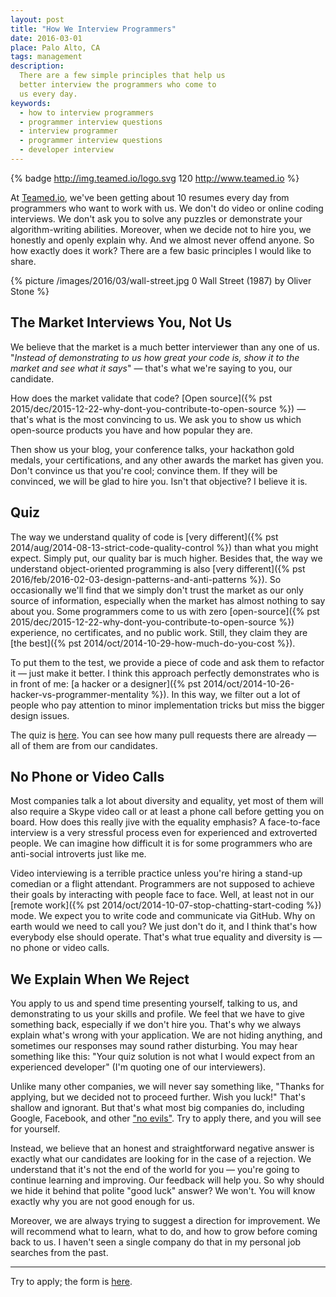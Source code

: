 ```yaml
---
layout: post
title: "How We Interview Programmers"
date: 2016-03-01
place: Palo Alto, CA
tags: management
description:
  There are a few simple principles that help us
  better interview the programmers who come to
  us every day.
keywords:
  - how to interview programmers
  - programmer interview questions
  - interview programmer
  - programmer interview questions
  - developer interview
---
```


{% badge http://img.teamed.io/logo.svg 120 http://www.teamed.io %}

At [Teamed.io](http://www.teamed.io), we've been getting
about 10 resumes every day from programmers who want to work
with us. We don't do video or online coding interviews. We don't
ask you to solve any puzzles or demonstrate your
algorithm-writing abilities. Moreover, when we decide not to
hire you, we honestly and openly explain why. And we almost
never offend anyone. So how exactly does it work?
There are a few basic principles I would like to share.

<!--more-->

{% picture /images/2016/03/wall-street.jpg 0 Wall Street (1987) by Oliver Stone %}

## The Market Interviews You, Not Us

We believe that the market is a much better interviewer than
any one of us. "_Instead of demonstrating to us how great your
code is, show it to the market and see what it says_" &mdash; that's what
we're saying to you, our candidate.

How does the market validate that code?
[Open source]({% pst 2015/dec/2015-12-22-why-dont-you-contribute-to-open-source %}) &mdash;
that's what is the most convincing to us.
We ask you to show us which open-source products you have and how
popular they are.

Then show us your blog, your conference talks, your hackathon
gold medals, your certifications, and any other awards the market
has given you. Don't convince us that you're cool; convince them. If they
will be convinced, we will be glad to hire you. Isn't that objective?
I believe it is.

## Quiz

The way we understand quality of code is
[very different]({% pst 2014/aug/2014-08-13-strict-code-quality-control %})
than what you might
expect. Simply put, our quality bar is much higher. Besides that, the
way we understand object-oriented programming is also
[very different]({% pst 2016/feb/2016-02-03-design-patterns-and-anti-patterns %}).
So occasionally we'll find that we simply don't trust the market as our only
source of information, especially when the market has almost nothing to say about you.
Some programmers come to us with zero
[open-source]({% pst 2015/dec/2015-12-22-why-dont-you-contribute-to-open-source %}) experience, no certificates,
and no public work. Still, they claim they are
[the best]({% pst 2014/oct/2014-10-29-how-much-do-you-cost %}).

To put them to the test, we provide a piece of code and ask them to refactor it &mdash; just make
it better. I think this approach perfectly demonstrates who is in front of me:
[a hacker or a designer]({% pst 2014/oct/2014-10-26-hacker-vs-programmer-mentality %}).
In this way, we filter out a lot of people who pay attention to
minor implementation tricks but miss the bigger design issues.

The quiz is [here](https://github.com/teamed/quiz).
You can see how many pull requests there are already &mdash;
all of them are from our candidates.

## No Phone or Video Calls

Most companies talk a lot about diversity and equality, yet most of them
will also require a Skype video call or at least a phone call before
getting you on board. How does this really jive with the equality emphasis? A face-to-face
interview is a very stressful process even for experienced and extroverted
people. We can imagine how difficult it is for some programmers who are
anti-social introverts just like me.

Video interviewing is a terrible practice unless you're hiring a
stand-up comedian or a flight attendant. Programmers are not supposed
to achieve their goals by interacting with people face to face. Well, at
least not in our [remote work]({% pst 2014/oct/2014-10-07-stop-chatting-start-coding %})
mode. We expect you to write code
and communicate via GitHub. Why on earth would we need to call you? We
just don't do it, and I think that's how everybody else should operate. That's
what true equality and diversity is &mdash; no phone or video calls.

## We Explain When We Reject

You apply to us and spend time presenting yourself, talking to us,
and demonstrating to us your skills and profile. We feel that we have
to give something back, especially if we don't hire you. That's why
we always explain what's wrong with your application. We are not
hiding anything, and sometimes our responses may sound rather
disturbing. You may hear something like this:
"Your quiz solution is not what I would expect from an experienced developer"
(I'm quoting one of our interviewers).

Unlike many other companies, we will never say something like,
"Thanks for applying, but we decided not to proceed further. Wish you
luck!" That's shallow and ignorant. But that's what most big companies
do, including Google, Facebook, and other
["no evils"](https://en.wikipedia.org/wiki/Don%27t_be_evil). Try to
apply there, and you will see for yourself.

Instead, we believe that an honest and straightforward negative answer is exactly what
our candidates are looking for in the case of a rejection. We understand
that it's not the end of the world for you &mdash; you're going to continue
learning and improving. Our feedback will help you. So why should we
hide it behind that polite "good luck" answer? We won't. You will
know exactly why you are not good enough for us.

Moreover, we are always trying to suggest a direction for improvement. We will
recommend what to learn, what to do, and how to grow before coming back to us.
I haven't seen a single company do that in my personal job searches from the
past.

<hr/>

Try to apply; the form is [here](http://at.teamed.io/join.html).
